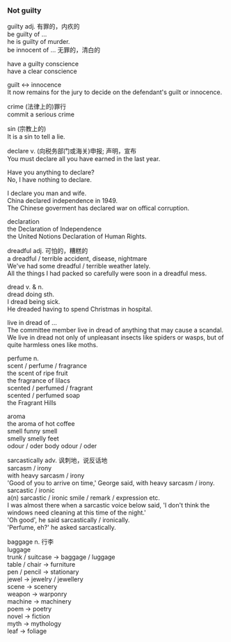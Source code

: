 ### Not guilty  
guilty  adj. 有罪的，内疚的  
be guilty of ...  
he is guilty of murder.  
be innocent of ... 无罪的，清白的  
  
have a guilty conscience  
have a clear conscience  
  
guilt   <-> innocence  
It now remains for the jury to decide on the defendant's guilt or innocence.  
  
crime  (法律上的)罪行  
commit a serious crime  
  
sin (宗教上的)  
It is a sin to tell a lie.  
  
declare v. (向税务部门或海关)申报; 声明，宣布  
You must declare all you have earned in the last year.  
  
Have you anything to declare?  
No, I have nothing to declare.  
  
I declare you man and wife.  
China declared independence in 1949.  
The Chinese goverment has declared war on offical corruption.  
  
declaration  
the Declaration of Independence  
the United Notions Declaration of Human Rights.  
  
dreadful  adj. 可怕的，糟糕的  
a dreadful / terrible accident, disease, nightmare  
We've had some dreadful / terrible weather lately.  
All the things I had packed so carefully were soon in a dreadful mess.  
  
dread v. & n.  
dread doing sth.  
I dread being sick.  
He dreaded having to spend Christmas in hospital.  
  
live in dread of ...  
The committee member live in dread of anything that may cause a scandal.  
We live in dread not only of unpleasant insects like spiders or wasps, but of quite harmless ones like moths.  
  
perfume n.  
scent / perfume / fragrance  
the scent of ripe fruit  
the fragrance of lilacs  
scented / perfumed / fragrant  
scented / perfumed soap  
the Fragrant Hills  
  
aroma  
the aroma of hot coffee  
smell   funny smell  
smelly  smelly feet  
odour / oder  body odour / oder  

sarcastically adv. 讽刺地，说反话地  
sarcasm / irony  
with heavy sarcasm / irony  
'Good  of you to arrive on time,' George said, with heavy sarcasm / irony.  
sarcastic / ironic  
a(n) sarcastic / ironic smile / remark / expression etc.  
I was almost there when a sarcastic voice below said, 'I don't think the windows need cleaning at this time of the night.'  
'Oh good', he said sarcastically / ironically.  
'Perfume, eh?' he asked sarcastically.  
  
baggage n. 行李  
luggage  
trunk / suitcase -> baggage / luggage  
table / chair -> furniture  
pen / pencil -> stationary  
jewel -> jewelry / jewellery  
scene -> scenery  
weapon -> warponry  
machine -> machinery  
poem -> poetry  
novel -> fiction  
myth -> mythology  
leaf -> foliage  